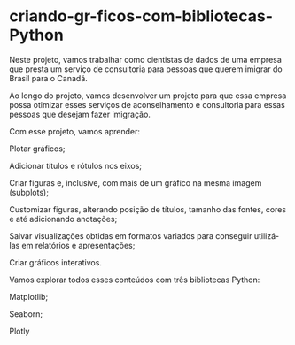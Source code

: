 # criando-gr-ficos-com-bibliotecas-Python

Neste projeto, vamos trabalhar como cientistas de dados de uma empresa que presta um serviço de consultoria para pessoas que querem imigrar do Brasil para o Canadá.

Ao longo do projeto, vamos desenvolver um projeto para que essa empresa possa otimizar esses serviços de aconselhamento e consultoria para essas pessoas que desejam fazer imigração.

Com esse projeto, vamos aprender:

Plotar gráficos;

Adicionar títulos e rótulos nos eixos;

Criar figuras e, inclusive, com mais de um gráfico na mesma imagem (subplots);

Customizar figuras, alterando posição de títulos, tamanho das fontes, cores e até adicionando anotações;

Salvar visualizações obtidas em formatos variados para conseguir utilizá-las em relatórios e apresentações;

Criar gráficos interativos.

Vamos explorar todos esses conteúdos com três bibliotecas Python:

Matplotlib;

Seaborn;

Plotly

